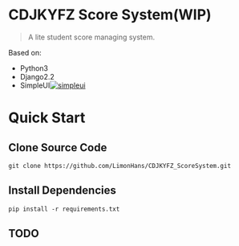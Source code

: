 # CDJKYFZ Score System(WIP)

> A lite student score managing system.

Based on: 
- Python3
- Django2.2
- SimpleUI[![simpleui](https://img.shields.io/badge/developing%20with-Simpleui-2077ff.svg)](https://github.com/newpanjing/simpleui)

# Quick Start
## Clone Source Code
```shell
git clone https://github.com/LimonHans/CDJKYFZ_ScoreSystem.git
```
## Install Dependencies
```shell
pip install -r requirements.txt
```
## TODO